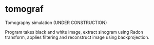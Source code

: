 # tomograf
Tomography simulation (UNDER CONSTRUCTION)

Program takes black and white image, extract sinogram using Radon transform, applies filtering and reconstruct image using backprojection.
